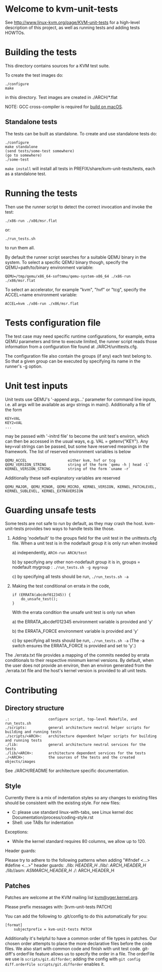 # Welcome to kvm-unit-tests

See http://www.linux-kvm.org/page/KVM-unit-tests for a high-level
description of this project, as well as running tests and adding
tests HOWTOs.

# Building the tests

This directory contains sources for a KVM test suite.

To create the test images do:

    ./configure
    make

in this directory.  Test images are created in ./ARCH/\*.flat

NOTE: GCC cross-compiler is required for [build on macOS](README.macOS.md).

## Standalone tests

The tests can be built as standalone.  To create and use standalone tests do:

    ./configure
    make standalone
    (send tests/some-test somewhere)
    (go to somewhere)
    ./some-test

`make install` will install all tests in PREFIX/share/kvm-unit-tests/tests,
each as a standalone test.


# Running the tests

Then use the runner script to detect the correct invocation and
invoke the test:

    ./x86-run ./x86/msr.flat
or:

    ./run_tests.sh

to run them all.

By default the runner script searches for a suitable QEMU binary in the system.
To select a specific QEMU binary though, specify the QEMU=path/to/binary
environment variable:

    QEMU=/tmp/qemu/x86_64-softmmu/qemu-system-x86_64 ./x86-run ./x86/msr.flat

To select an accelerator, for example "kvm", "hvf" or "tcg", specify the
ACCEL=name environment variable:

    ACCEL=kvm ./x86-run ./x86/msr.flat

# Tests configuration file

The test case may need specific runtime configurations, for
example, extra QEMU parameters and time to execute limited, the
runner script reads those information from a configuration file found
at ./ARCH/unittests.cfg.

The configuration file also contain the groups (if any) each test belong
to.  So that a given group can be executed by specifying its name in the
runner's -g option.

# Unit test inputs

Unit tests use QEMU's '-append args...' parameter for command line
inputs, i.e. all args will be available as argv strings in main().
Additionally a file of the form

    KEY=VAL
    KEY2=VAL
    ...

may be passed with '-initrd file' to become the unit test's environ,
which can then be accessed in the usual ways, e.g. VAL = getenv("KEY").
Any key=val strings can be passed, but some have reserved meanings in
the framework.  The list of reserved environment variables is below

    QEMU_ACCEL                   either kvm, hvf or tcg
    QEMU_VERSION_STRING          string of the form `qemu -h | head -1`
    KERNEL_VERSION_STRING        string of the form `uname -r`

Additionally these self-explanatory variables are reserved

    QEMU_MAJOR, QEMU_MINOR, QEMU_MICRO, KERNEL_VERSION, KERNEL_PATCHLEVEL,
    KERNEL_SUBLEVEL, KERNEL_EXTRAVERSION

# Guarding unsafe tests

Some tests are not safe to run by default, as they may crash the
host. kvm-unit-tests provides two ways to handle tests like those.

 1) Adding 'nodefault' to the groups field for the unit test in the
    unittests.cfg file.  When a unit test is in the nodefault group
    it is only run when invoked

     a) independently, `ARCH-run ARCH/test`

     b) by specifying any other non-nodefault group it is in,
        groups = nodefault mygroup : `./run_tests.sh -g mygroup`

     c) by specifying all tests should be run, `./run_tests.sh -a`

 2) Making the test conditional on errata in the code,
    ```
    if (ERRATA(abcdef012345)) {
        do_unsafe_test();
    }
    ```

    With the errata condition the unsafe unit test is only run
    when

    a) the ERRATA_abcdef012345 environment variable is provided and 'y'

    b) the ERRATA_FORCE environment variable is provided and 'y'

    c) by specifying all tests should be run, `./run_tests.sh -a`
       (The -a switch ensures the ERRATA_FORCE is provided and set
        to 'y'.)

The ./errata.txt file provides a mapping of the commits needed by errata
conditionals to their respective minimum kernel versions.  By default,
when the user does not provide an environ, then an environ generated
from the ./errata.txt file and the host's kernel version is provided to
all unit tests.

# Contributing

## Directory structure

    .:                  configure script, top-level Makefile, and run_tests.sh
    ./scripts:          general architecture neutral helper scripts for building and running tests
    ./scripts/<ARCH>:   architecture dependent helper scripts for building and running tests
    ./lib:              general architecture neutral services for the tests
    ./lib/<ARCH>:       architecture dependent services for the tests
    ./<ARCH>:           the sources of the tests and the created objects/images

See ./ARCH/README for architecture specific documentation.

## Style

Currently there is a mix of indentation styles so any changes to
existing files should be consistent with the existing style.  For new
files:

  - C: please use standard linux-with-tabs, see Linux kernel
    doc Documentation/process/coding-style.rst
  - Shell: use TABs for indentation

Exceptions:

  - While the kernel standard requires 80 columns, we allow up to 120.

Header guards:

Please try to adhere to the following patterns when adding
"#ifndef <...> #define <...>" header guards:
    ./lib:             _HEADER_H_
    ./lib/<ARCH>:      _ARCH_HEADER_H_
    ./lib/<ARCH>/asm:  _ASMARCH_HEADER_H_
    ./<ARCH>:          ARCH_HEADER_H

## Patches

Patches are welcome at the KVM mailing list <kvm@vger.kernel.org>.

Please prefix messages with: [kvm-unit-tests PATCH]

You can add the following to .git/config to do this automatically for you:

    [format]
        subjectprefix = kvm-unit-tests PATCH

Additionally it's helpful to have a common order of file types in patches.
Our chosen order attempts to place the more declarative files before
the code files.  We also start with common code and finish with unit test
code. git-diff's orderFile feature allows us to specify the order in a
file.  The orderFile we use is `scripts/git.difforder`; adding the config
with `git config diff.orderFile scripts/git.difforder` enables it.
